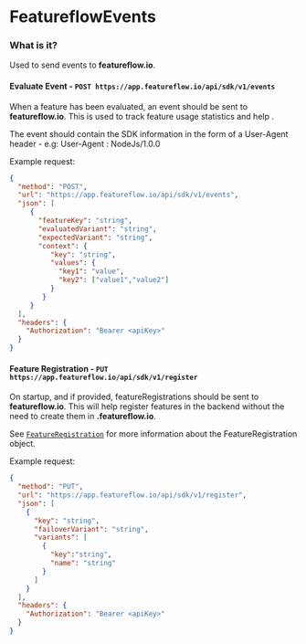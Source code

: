 # FeatureflowEvents
### What is it?
Used to send events to **featureflow.io**.

#### Evaluate Event - `POST https://app.featureflow.io/api/sdk/v1/events`
When a feature has been evaluated, an event should be sent to **featureflow.io**. 
This is used to track feature usage statistics and help .

The event should contain the SDK information in the form of a User-Agent header -  e.g:
User-Agent : NodeJs/1.0.0

Example request:
```json
{
  "method": "POST",
  "url": "https://app.featureflow.io/api/sdk/v1/events",
  "json": [
     {
       "featureKey": "string",
       "evaluatedVariant": "string",
       "expectedVariant": "string",
       "context": {
          "key": "string",
          "values": {
            "key1": "value",
            "key2": ["value1","value2"]
          }
        }
     }
  ],
  "headers": {
    "Authorization": "Bearer <apiKey>"
  }
}
```

#### Feature Registration - `PUT https://app.featureflow.io/api/sdk/v1/register`
On startup, and if provided, featureRegistrations should be sent to **featureflow.io**. 
This will help register features in the backend without the need to create them in **<your-domain>.featureflow.io**.

See [`FeatureRegistration`](./objects/FeatureRegistration.md) for more information about the FeatureRegistration object. 

Example request:
```json
{
  "method": "PUT",
  "url": "https://app.featureflow.io/api/sdk/v1/register",
  "json": [
    {
      "key": "string",
      "failoverVariant": "string",
      "variants": [
        {
          "key":"string",
          "name": "string"
        }
      ]
    }
  ],
  "headers": {
    "Authorization": "Bearer <apiKey>"
  }
}
```
